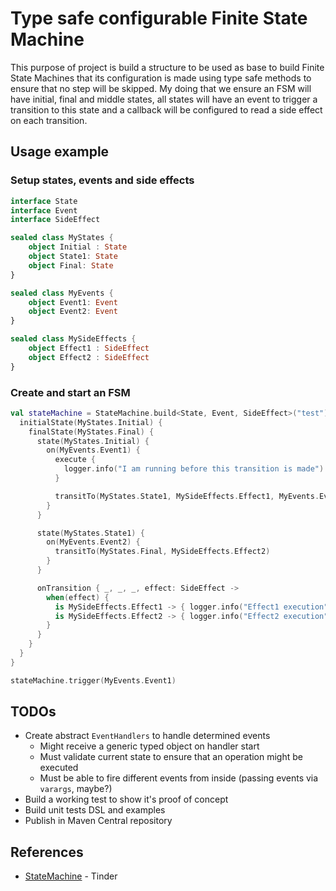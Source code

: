 # Type safe configurable Finite State Machine

This purpose of project is build a structure to be used as base to build Finite State 
Machines that its configuration is made using type safe methods to ensure that no step
will be skipped. My doing that we ensure an FSM will have initial, final and middle
states, all states will have an event to trigger a transition to this state and a 
callback will be configured to read a side effect on each transition.

## Usage example

### Setup states, events and side effects

```kotlin
interface State
interface Event
interface SideEffect

sealed class MyStates {
    object Initial : State
    object State1: State
    object Final: State
}

sealed class MyEvents {
    object Event1: Event
    object Event2: Event
}

sealed class MySideEffects {
    object Effect1 : SideEffect
    object Effect2 : SideEffect
}
```

### Create and start an FSM

```kotlin
val stateMachine = StateMachine.build<State, Event, SideEffect>("test") {
  initialState(MyStates.Initial) {
    finalState(MyStates.Final) {
      state(MyStates.Initial) {
        on(MyEvents.Event1) {
          execute {
            logger.info("I am running before this transition is made")
          }

          transitTo(MyStates.State1, MySideEffects.Effect1, MyEvents.Event2)
        }
      }

      state(MyStates.State1) {
        on(MyEvents.Event2) {
          transitTo(MyStates.Final, MySideEffects.Effect2)
        }
      }

      onTransition { _, _, _, effect: SideEffect ->
        when(effect) {
          is MySideEffects.Effect1 -> { logger.info("Effect1 execution") }
          is MySideEffects.Effect2 -> { logger.info("Effect2 execution") }
        }
      }
    }
  }
}

stateMachine.trigger(MyEvents.Event1)
```

## TODOs

- Create abstract `EventHandlers` to handle determined events
  - Might receive a generic typed object on handler start
  - Must validate current state to ensure that an operation might be executed
  - Must be able to fire different events from inside (passing events via `varargs`, maybe?)
- Build a working test to show it's proof of concept
- Build unit tests DSL and examples
- Publish in Maven Central repository

## References

- [StateMachine](https://github.com/Tinder/StateMachine) - Tinder
